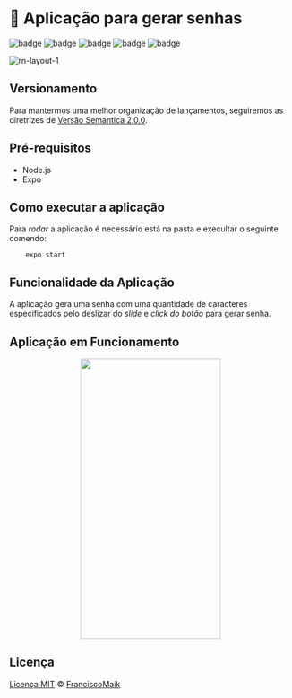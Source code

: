 # 🔐 Aplicação para gerar senhas
![badge](https://img.shields.io/badge/Projeto-Gerador%20de%20Senhas-%23ffa200)
![badge](https://img.shields.io/badge/Node-v14.15.1-green)
![badge](https://img.shields.io/badge/Expo-v4.3.0-green)
![badge](https://img.shields.io/badge/Plataforma-Ios-blue)
![badge](https://img.shields.io/badge/Plataforma-Android-blue)

![rn-layout-1](https://user-images.githubusercontent.com/20601076/110715062-6fa8b080-81fc-11eb-92ca-ce87c6048d9a.png)


## Versionamento
Para mantermos uma melhor organização de lançamentos, seguiremos as diretrizes de [Versão Semantica 2.0.0](https://semver.org/).

## Pré-requisitos
- Node.js
- Expo

## Como executar a aplicação
Para _rodar_ a aplicação é necessário está na pasta e execultar o seguinte comendo:

```shell
    expo start
```

## Funcionalidade da Aplicação
A aplicação gera uma senha com uma quantidade de caracteres especificados pelo deslizar do *slide* e *click do botão* para gerar senha.

## Aplicação em Funcionamento
<p align="center">
    <img src = "https://user-images.githubusercontent.com/20601076/112045053-511eaf80-8b42-11eb-979c-ecc80d7dea21.gif" width = "250" height = "500">
</p>

## Licença
[Licença MIT](https://github.com/FranciscoMaik/AppGeneratePassword/blob/main/LICENSE)  © [FranciscoMaik](https://www.linkedin.com/in/francisco-maik-fonseca-nunes-468511184/)

